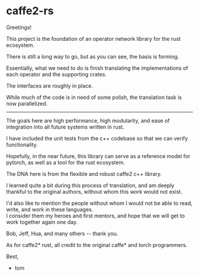 # caffe2-rs

Greetings!

This project is the foundation of an operator network library for the rust ecosystem.

There is still a long way to go, but as you can see, the basis is forming.

Essentially, what we need to do is finish translating the implementations of each operator and the supporting crates.  

The interfaces are roughly in place. 

While much of the code is in need of some polish, the translation task is now parallelized.

-----------------------

The goals here are high performance, high modularity, and ease of integration into all future systems written in rust.  

I have included the unit tests from the c++ codebase so that we can verify functionality.  

Hopefully, in the near future, this library can serve as a reference model for pytorch, as well as a tool for the rust ecosystem.

The DNA here is from the flexible and robust caffe2 c++ library.  

I learned quite a bit during this process of translation, and am deeply thankful to the original authors, without whom this work would not exist.


I'd also like to mention the people without whom I would not be able to read, write, and work in these languages.  
I consider them my heroes and first mentors, and hope that we will get to work together again one day.   

Bob, Jeff, Hua, and many others -- thank you.


As for caffe2* rust, all credit to the original caffe* and torch programmers.

Best,

- tom
